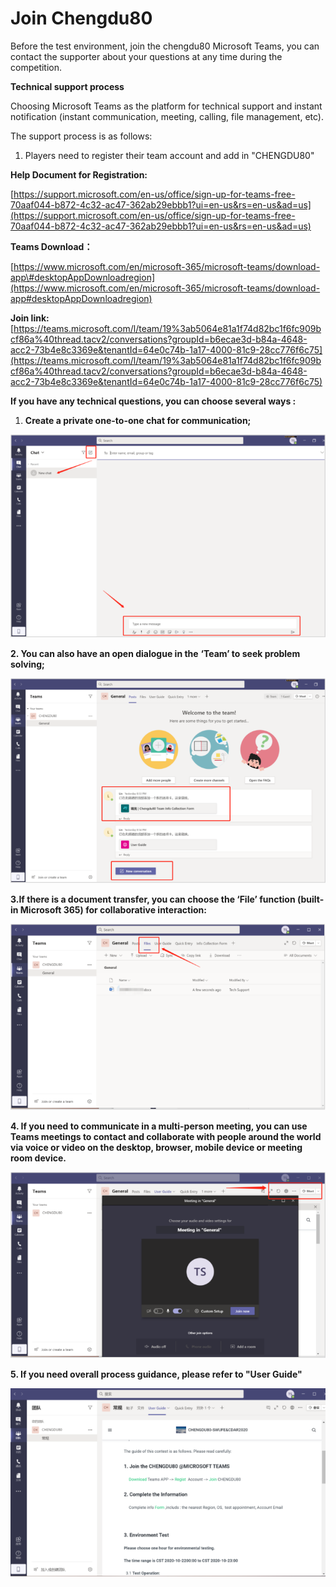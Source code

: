 # Join Chengdu80

Before the test environment, join the chengdu80 Microsoft Teams, you can contact the supporter about your questions at any time during the competition.

**Technical support process**

Choosing Microsoft Teams as the platform for technical support and instant notification \(instant communication, meeting, calling, file management, etc\).

The support process is as follows:

1. Players need to register their team account and add in "CHENGDU80"

 **Help Document for Registration:**

[https://support.microsoft.com/en-us/office/sign-up-for-teams-free-70aaf044-b872-4c32-ac47-362ab29ebbb1?ui=en-us&rs=en-us&ad=us](https://support.microsoft.com/en-us/office/sign-up-for-teams-free-70aaf044-b872-4c32-ac47-362ab29ebbb1?ui=en-us&rs=en-us&ad=us)

**Teams Download：**

[https://www.microsoft.com/en/microsoft-365/microsoft-teams/download-app\#desktopAppDownloadregion](https://www.microsoft.com/en/microsoft-365/microsoft-teams/download-app#desktopAppDownloadregion)

**Join link:** [https://teams.microsoft.com/l/team/19%3ab5064e81a1f74d82bc1f6fc909bcf86a%40thread.tacv2/conversations?groupId=b6ecae3d-b84a-4648-acc2-73b4e8c3369e&tenantId=64e0c74b-1a17-4000-81c9-28cc776f6c75](https://teams.microsoft.com/l/team/19%3ab5064e81a1f74d82bc1f6fc909bcf86a%40thread.tacv2/conversations?groupId=b6ecae3d-b84a-4648-acc2-73b4e8c3369e&tenantId=64e0c74b-1a17-4000-81c9-28cc776f6c75)

**If you have any technical questions, you can choose several ways :**

1.  **Create a private one-to-one chat for communication;**

![](../.gitbook/assets/image%20%2887%29.png)

**2. You can also have an open dialogue in the** **‘Team’ to seek problem solving;**

![](../.gitbook/assets/image%20%2892%29.png)



**3.If there is a document transfer, you can choose the ‘File’ function \(built-in Microsoft 365\) for collaborative interaction:**

![](../.gitbook/assets/image%20%2888%29.png)

**4. If you need to communicate in a multi-person meeting, you can use Teams meetings to contact and collaborate with people around the world via voice or video on the desktop, browser, mobile device or meeting room device.**

![](../.gitbook/assets/image%20%2889%29.png)

**5. If you need overall process guidance, please refer to "User Guide"**

![](../.gitbook/assets/image%20%2890%29.png)

